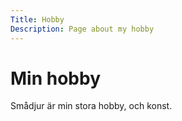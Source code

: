```yaml
---
Title: Hobby
Description: Page about my hobby
---
```


Min hobby
==================

Smådjur är min stora hobby, och konst.
